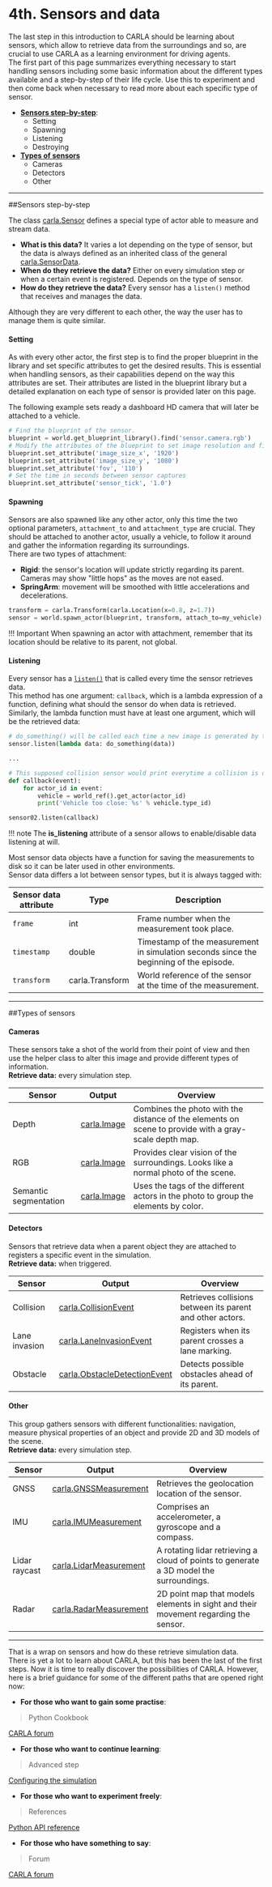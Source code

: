 <h1>4th. Sensors and data</h1>

The last step in this introduction to CARLA should be learning about sensors, which allow to retrieve data from the surroundings and so, are crucial to use CARLA as a learning environment for driving agents.  
The first part of this page summarizes everything necessary to start handling sensors including some basic information about the different types available and a step-by-step of their life cycle. Use this to experiment and then come back when necessary to read more about each specific type of sensor. 

  * [__Sensors step-by-step__](#sensors-step-by-step):  
	* Setting  
	* Spawning  
	* Listening  
	* Destroying  
  * [__Types of sensors__](#types-of-sensors)  
	* Cameras  
	* Detectors  
	* Other  

---------------
##Sensors step-by-step  

The class [carla.Sensor](python_api.md#carla.Sensor) defines a special type of actor able to measure and stream data.  

* __What is this data?__ It varies a lot depending on the type of sensor, but the data is always defined as an inherited class of the general [carla.SensorData](python_api.md#carla.SensorData). 
* __When do they retrieve the data?__ Either on every simulation step or when a certain event is registered. Depends on the type of sensor. 
* __How do they retrieve the data?__ Every sensor has a `listen()` method that receives and manages the data.  

Although they are very different to each other, the way the user has to manage them is quite similar. 

<h4>Setting</h4>

As with every other actor, the first step is to find the proper blueprint in the library and set specific attributes to get the desired results. This is essential when handling sensors, as their capabilities depend on the way this attributes are set. Their attributes are listed in the blueprint library but a detailed explanation on each type of sensor is provided later on this page. 

The following example sets ready a dashboard HD camera that will later be attached to a vehicle.
```py
# Find the blueprint of the sensor.
blueprint = world.get_blueprint_library().find('sensor.camera.rgb')
# Modify the attributes of the blueprint to set image resolution and field of view.
blueprint.set_attribute('image_size_x', '1920')
blueprint.set_attribute('image_size_y', '1080')
blueprint.set_attribute('fov', '110')
# Set the time in seconds between sensor captures
blueprint.set_attribute('sensor_tick', '1.0')
``` 

<h4>Spawning</h4>

Sensors are also spawned like any other actor, only this time the two optional parameters, `attachment_to` and `attachment_type` are crucial. They should be attached to another actor, usually a vehicle, to follow it around and gather the information regarding its surroundings.  
There are two types of attachment:  

* __Rigid__: the sensor's location will update strictly regarding its parent. Cameras may show "little hops" as the moves are not eased.  
* __SpringArm__: movement will be smoothed with little accelerations and decelerations. 

```py
transform = carla.Transform(carla.Location(x=0.8, z=1.7))
sensor = world.spawn_actor(blueprint, transform, attach_to=my_vehicle)
```
!!! Important
    When spawning an actor with attachment, remember that its location should be relative to its parent, not global. 

<h4>Listening</h4>

Every sensor has a [`listen()`](python_api.md#carla.Sensor.listen) that is called every time the sensor retrieves data.  
This method has one argument: `callback`, which is a lambda expression of a function, defining what should the sensor do when data is retrieved.  
Similarly, the lambda function must have at least one argument, which will be the retrieved data: 

```py
# do_something() will be called each time a new image is generated by the camera.
sensor.listen(lambda data: do_something(data))

...

# This supposed collision sensor would print everytime a collision is detected. 
def callback(event):
    for actor_id in event:
        vehicle = world_ref().get_actor(actor_id)
        print('Vehicle too close: %s' % vehicle.type_id)

sensor02.listen(callback)
```

!!! note
    The __is_listening__ attribute of a sensor allows to enable/disable data listening at will. 

Most sensor data objects have a function for saving the measurements to disk so it can be later used in other environments.  
Sensor data differs a lot between sensor types, but it is always tagged with:

| Sensor data attribute | Type   | Description |
| --------------------- | ------ | ----------- |
| `frame`               | int    | Frame number when the measurement took place. |
| `timestamp`           | double | Timestamp of the measurement in simulation seconds since the beginning of the episode. |
| `transform`           | carla.Transform | World reference of the sensor at the time of the measurement. |


---------------
##Types of sensors  
 
<h4>Cameras</h4>

These sensors take a shot of the world from their point of view and then use the helper class  to alter this image and provide different types of information.  
__Retrieve data:__ every simulation step.  

| Sensor | Output | Overview |
| ---------- | ---------- | ---------- |
| Depth | [carla.Image](python_api.md#carla.Image) | Combines the photo with the distance of the elements on scene to provide with a gray-scale depth map. |
| RGB | [carla.Image](python_api.md#carla.Image) | Provides clear vision of the surroundings. Looks like a normal photo of the scene. |
| Semantic segmentation | [carla.Image](python_api.md#carla.Image) | Uses the tags of the different actors in the photo to group the elements by color. |

<h4>Detectors</h4>

Sensors that retrieve data when a parent object they are attached to registers a specific event in the simulation.  
__Retrieve data:__ when triggered.  

| Sensor | Output | Overview |
| ---------- | ---------- | ---------- |
| Collision | [carla.CollisionEvent](python_api.md#carla.CollisionEvent) | Retrieves collisions between its parent and other actors. |
| Lane invasion | [carla.LaneInvasionEvent](python_api.md#carla.LaneInvasionEvent) | Registers when its parent crosses a lane marking. |
| Obstacle | [carla.ObstacleDetectionEvent](python_api.md#carla.ObstacleEvent) | Detects possible obstacles ahead of its parent. |

<h4>Other</h4>

This group gathers sensors with different functionalities: navigation, measure physical properties of an object and provide 2D and 3D models of the scene.  
__Retrieve data:__ every simulation step.  

| Sensor | Output | Overview |
| ---------- | ---------- | ---------- |
| GNSS | [carla.GNSSMeasurement](python_api.md#carla.GNSSMeasurement) | Retrieves the geolocation location of the sensor. |
| IMU | [carla.IMUMeasurement](python_api.md#carla.IMUMeasurement) | Comprises an accelerometer, a gyroscope and a compass. |
| Lidar raycast | [carla.LidarMeasurement](python_api.md#carla.LidarMeasurement) | A rotating lidar retrieving a cloud of points to generate a 3D model the surroundings. |
| Radar | [carla.RadarMeasurement](python_api.md#carla.RadarMeasurement) | 2D point map that models elements in sight and their movement regarding the sensor. |

---------------
That is a wrap on sensors and how do these retrieve simulation data.  
There is yet a lot to learn about CARLA, but this has been the last of the first steps. Now it is time to really discover the possibilities of CARLA. 
However, here is a brief guidance for some of the different paths that are opened right now: 

* __For those who want to gain some practise__: 
> Python Cookbook

<div class="build-buttons">
<!-- Latest release button -->
<p>
<a href="python_cookbook.md" target="_blank" class="btn btn-neutral" title="Python cookbook">
CARLA forum</a>
</p>
</div>

* __For those who want to continue learning__: 
> Advanced step
 
<div class="build-buttons">
<!-- Latest release button -->
<p>
<a href="configuring_the_simulation.md" target="_blank" class="btn btn-neutral" title="Configuring the simulation">
Configuring the simulation</a>
</p>
</div>

* __For those who want to experiment freely__: 
> References

<div class="build-buttons">
<!-- Latest release button -->
<p>
<a href="python_api.md" target="_blank" class="btn btn-neutral" title="Go to the Python API">
Python API reference</a>
</p>
</div>


* __For those who have something to say__: 
> Forum

<div class="build-buttons">
<!-- Latest release button -->
<p>
<a href="https://forum.carla.org/" target="_blank" class="btn btn-neutral" title="Go to the CARLA forum">
CARLA forum</a>
</p>
</div>



